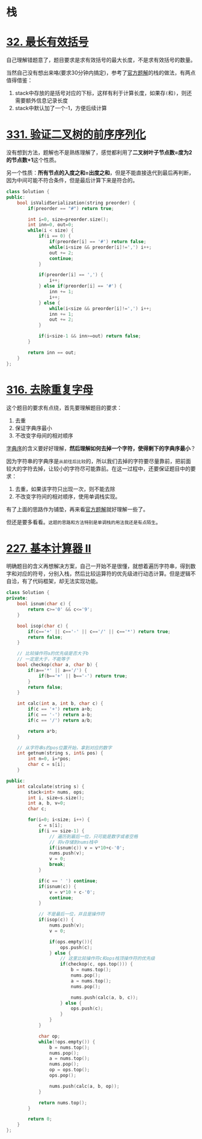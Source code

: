 # 栈

# [32. 最长有效括号](https://leetcode-cn.com/problems/longest-valid-parentheses/)
自己理解错题意了，题目要求是求有效括号的最大长度，不是求有效括号的数量。

当然自己没有想出来咯(要求30分钟内搞定)，参考了[官方题解](https://leetcode-cn.com/problems/longest-valid-parentheses/solution/zui-chang-you-xiao-gua-hao-by-leetcode-solution/)的栈的做法，有两点值得借鉴：
1. stack中存放的是括号对应的下标，这样有利于计算长度，如果存`(`和`)`，则还需要额外信息记录长度
2. stack中默认加了一个-1，方便后续计算

# [331. 验证二叉树的前序序列化](https://leetcode-cn.com/problems/verify-preorder-serialization-of-a-binary-tree/)

没有想到方法，题解也不是熟练理解了，感觉都利用了**二叉树叶子节点数=度为2的节点数+1**这个性质。

另一个性质：**所有节点的入度之和=出度之和**，但是不能直接迭代到最后再判断，因为中间可能不符合条件，但是最后计算下来是符合的。
```cpp
class Solution {
public:
    bool isValidSerialization(string preorder) {
        if(preorder == "#") return true;

        int i=0, size=preorder.size();
        int inn=0, out=0;
        while(i < size) {
            if(i == 0) {
                if(preorder[i] == '#') return false;
                while(i<size && preorder[i]!=',') i++;
                out += 2;
                continue;
            }

            if(preorder[i] == ',') {
                i++;
            } else if(preorder[i] == '#') {
                inn += 1;
                i++;
            } else {
                while(i<size && preorder[i]!=',') i++;
                inn += 1;
                out += 2;
            }

            if(i<size-1 && inn>=out) return false;
        }

        return inn == out;
    }
};
```

# [316. 去除重复字母](https://leetcode-cn.com/problems/remove-duplicate-letters/)
这个题目的要求有点绕，首先要理解题目的要求：
1. 去重
2. 保证字典序最小
3. 不改变字母间的相对顺序

[字典序](https://baike.baidu.com/item/%E5%AD%97%E5%85%B8%E5%BA%8F)的含义要好好理解，**然后理解如何去掉一个字符，使得剩下的字典序最小**？

因为字符串的字典序是`从前往后比较`的，所以我们去掉的字符要尽量靠前，把前面较大的字符去掉，让较小的字符尽可能靠前。在这一过程中，还要保证题目中的要求：
1. 去重，如果该字符只出现一次，则不能去除
2. 不改变字符间的相对顺序，使用单调栈实现。

有了上面的思路作为铺垫，再来看[官方题解](https://leetcode-cn.com/problems/remove-duplicate-letters/solution/qu-chu-zhong-fu-zi-mu-by-leetcode-soluti-vuso/)就好理解一些了。

但还是要多看看。`这题的思路和方法特别是单调栈的用法我还是有点陌生`。

# [227. 基本计算器 II](https://leetcode-cn.com/problems/basic-calculator-ii/)
明确题目的含义再想解决方案，自己一开始不是很懂，就想着遍历字符串，得到数字和对应的符号，分别入栈，然后比较运算符的优先级进行动态计算。但是逻辑不自洽，有了代码框架，却无法实现功能。
```cpp
class Solution {
private:
    bool isnum(char c) {
        return c>='0' && c<='9';
    }

    bool isop(char c) {
        if(c=='+' || c=='-' || c=='/' || c=='*') return true;
        return false;
    }

    // 比较操作符a的优先级是否大于b
    // 一定是大于，不能等于
    bool checkop(char a, char b) {
        if(a=='*' || a=='/') {
            if(b=='+' || b=='-') return true;
        }
        return false;
    }

    int calc(int a, int b, char c) {
        if(c == '+') return a+b;
        if(c == '-') return a-b;
        if(c == '/') return a/b;

        return a*b;
    }

    // 从字符串s的pos位置开始，拿到对应的数字
    int getnum(string s, int& pos) {
        int n=0, i=*pos;
        char c = s[i];
    }

public:
    int calculate(string s) {
        stack<int> nums, ops;
        int i, size=s.size();
        int a, b, v=0;
        char c;

        for(i=0; i<size; i++) {
            c = s[i];
            if(i == size-1) {
                // 遍历到最后一位，只可能是数字或者空格
                // 将v存储到nums栈中
                if(isnum(c)) v = v*10+c-'0';
                nums.push(v);
                v = 0;
                break;
            }

            if(c == ' ') continue;
            if(isnum(c)) {
                v = v*10 + c-'0';
                continue;
            }

            // 不是最后一位，并且是操作符
            if(isop(c)) {
                nums.push(v);
                v = 0;

                if(ops.empty()){
                    ops.push(c);
                } else {
                    // 这里比较操作符c和ops栈顶操作符的优先级
                    if(checkop(c, ops.top())) {
                        b = nums.top();
                        nums.pop();
                        a = nums.top();
                        nums.pop();

                        nums.push(calc(a, b, c));
                    } else {
                        ops.push(c);
                    }
                }
            }

            char op;
            while(!ops.empty()) {
                b = nums.top();
                nums.pop();
                a = nums.top();
                nums.pop();
                op = ops.top();
                ops.pop();

                nums.push(calc(a, b, op));
            }

            return nums.top();
        }

        return 0;
    }
};
```